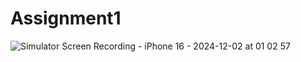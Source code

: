 # Assignment1

![Simulator Screen Recording - iPhone 16 - 2024-12-02 at 01 02 57](https://github.com/user-attachments/assets/ccbe7c7c-3a45-4385-949f-064a22764ddd)
